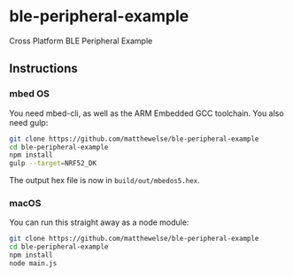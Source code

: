 # ble-peripheral-example
Cross Platform BLE Peripheral Example

## Instructions

### mbed OS

You need mbed-cli, as well as the ARM Embedded GCC toolchain. You also need gulp:

```bash
git clone https://github.com/matthewelse/ble-peripheral-example
cd ble-peripheral-example
npm install
gulp --target=NRF52_DK
```

The output hex file is now in `build/out/mbedos5.hex`.

### macOS

You can run this straight away as a node module:

```bash
git clone https://github.com/matthewelse/ble-peripheral-example
cd ble-peripheral-example
npm install
node main.js
```
